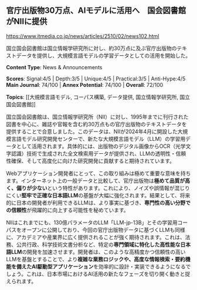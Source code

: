 ## 官庁出版物30万点、AIモデルに活用へ　国会図書館がNIIに提供

https://www.itmedia.co.jp/news/articles/2510/02/news102.html

国立国会図書館は国立情報学研究所に対し、約30万点に及ぶ官庁出版物のテキストデータを提供し、大規模言語モデルの学習データとしての活用を開始した。

**Content Type**: News & Announcements

**Scores**: Signal:4/5 | Depth:3/5 | Unique:4/5 | Practical:3/5 | Anti-Hype:4/5
**Main Journal**: 74/100 | **Annex Potential**: 74/100 | **Overall**: 72/100

**Topics**: [[大規模言語モデル, コーパス構築, データ提供, 国立情報学研究所, 国立国会図書館]]

国立国会図書館は、国立情報学研究所（NII）に対し、1995年までに刊行された図書を中心に、雑誌や官報を含む約30万点もの官庁出版物のテキストデータを提供することで合意しました。このデータは、NIIが2024年4月に開設した大規模言語モデル研究開発センターで、新たな大規模言語モデル（LLM）の学習用データとして活用されます。具体的には、出版物のデジタル画像からOCR（光学文字認識）技術で生成された全文検索用データが提供され、LLMの透明性・信頼性確保、そして高度化に向けた研究開発に貢献すると期待されています。

Webアプリケーション開発者にとって、この取り組みは極めて重要な意味を持ちます。インターネット上の一般データと比較して、官庁出版物は**極めて品質が高く、偏りが少ない**という特性があります。これにより、ノイズや誤情報が混じりにくい**堅牢で正確な日本語LLM**の基盤が大幅に強化されます。結果として、将来的に日本の開発者が利用できるLLMは、より事実に基づき、**専門性の高い分野での信頼性**が飛躍的に向上する可能性を秘めています。

NIIはこれまでにも、130億パラメータのLLM「LLM-jp-13B」とその学習用コーパスをオープンに公開しており、今回の官庁出版物データに基づくLLMも同様に、アカデミアや産業界に広く提供されることが強く期待されます。これは、法務、公共行政、科学技術文書分析など、特定の**専門領域に特化した高性能な日本語LLM**の開発を加速させます。開発者は、このような高精度かつ信頼性の高いLLMを基盤とすることで、より**複雑な業務ロジックや、高度な情報検索・要約機能を備えたAI駆動型アプリケーション**を効率的に設計・実装できるようになるでしょう。これは、日本市場におけるAI活用の新たなフェーズを切り開く動きと捉えられます。